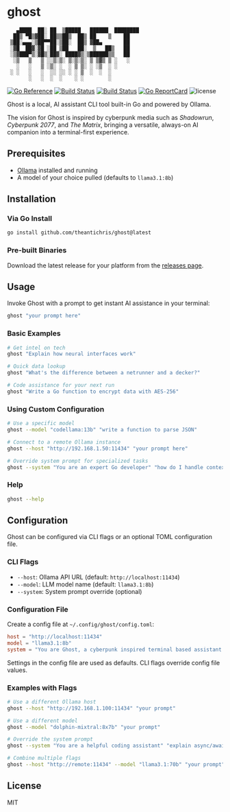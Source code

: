# ghost

```text
   ▄████  ██░ ██  ▒█████   ██████  ████████
  ██▒ ▀█▒▓██░ ██▒▒██▒  ██▒ ██    ▒    ██
 ▒██░▄▄▄░▒██▀▀██░▒██░  ██▒ ▓██▄       ██
 ░▓█  ██▓░▓█ ░██ ▒██   ██░  ▒   ██▒   ██
 ░▒▓███▀▒░▓█▒░██▓░ ████▓▒░▒██████▒▒   ██
  ░▒   ▒   ▒ ░░▒░▒░ ▒░▒░▒░ ▒ ▒▓▒ ▒ ░   ░
   ░   ░   ▒ ░▒░ ░  ░ ▒ ▒░ ░ ░▒  ░ ░
 ░ ░   ░   ░  ░░ ░░ ░ ░ ▒  ░  ░  ░
       ░   ░  ░  ░    ░ ░        ░
```

[![Go Reference](https://pkg.go.dev/badge/github.com/theantichris/ghost.svg)](https://pkg.go.dev/github.com/theantichris/ghost)
[![Build Status](https://github.com/theantichris/ghost/actions/workflows/go.yml/badge.svg)](https://github.com/theantichris/ghost/actions)
[![Build Status](https://github.com/theantichris/ghost/actions/workflows/markdown.yml/badge.svg)](https://github.com/theantichris/ghost/actions)
[![Go ReportCard](https://goreportcard.com/badge/theantichris/ghost)](https://goreportcard.com/report/theantichris/ghost)
![license](https://img.shields.io/badge/license-MIT-informational?style=flat)

Ghost is a local, AI assistant CLI tool built-in Go and powered by Ollama.

The vision for Ghost is inspired by cyberpunk media such as _Shadowrun_,
_Cyberpunk 2077_, and _The Matrix_, bringing a versatile, always-on AI
companion into a terminal-first experience.

## Prerequisites

- [Ollama](https://ollama.ai) installed and running
- A model of your choice pulled (defaults to `llama3.1:8b`)

## Installation

### Via Go Install

```bash
go install github.com/theantichris/ghost@latest
```

### Pre-built Binaries

Download the latest release for your platform from the
[releases page](https://github.com/theantichris/ghost/releases).

## Usage

Invoke Ghost with a prompt to get instant AI assistance in your terminal:

```bash
ghost "your prompt here"
```

### Basic Examples

```bash
# Get intel on tech
ghost "Explain how neural interfaces work"

# Quick data lookup
ghost "What's the difference between a netrunner and a decker?"

# Code assistance for your next run
ghost "Write a Go function to encrypt data with AES-256"
```

### Using Custom Configuration

```bash
# Use a specific model
ghost --model "codellama:13b" "write a function to parse JSON"

# Connect to a remote Ollama instance
ghost --host "http://192.168.1.50:11434" "your prompt here"

# Override system prompt for specialized tasks
ghost --system "You are an expert Go developer" "how do I handle context cancellation?"
```

### Help

```bash
ghost --help
```

## Configuration

Ghost can be configured via CLI flags or an optional TOML configuration file.

### CLI Flags

- `--host`: Ollama API URL (default: `http://localhost:11434`)
- `--model`: LLM model name (default: `llama3.1:8b`)
- `--system`: System prompt override (optional)

### Configuration File

Create a config file at `~/.config/ghost/config.toml`:

```toml
host = "http://localhost:11434"
model = "llama3.1:8b"
system = "You are Ghost, a cyberpunk inspired terminal based assistant."
```

Settings in the config file are used as defaults. CLI flags override config file
values.

### Examples with Flags

```bash
# Use a different Ollama host
ghost --host "http://192.168.1.100:11434" "your prompt"

# Use a different model
ghost --model "dolphin-mixtral:8x7b" "your prompt"

# Override the system prompt
ghost --system "You are a helpful coding assistant" "explain async/await in Go"

# Combine multiple flags
ghost --host "http://remote:11434" --model "llama3.1:70b" "your prompt"
```

## License

MIT
